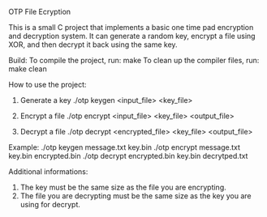 OTP File Ecryption

This is a small C project that implements a basic one time pad encryption and decryption system. It can generate a random key, encrypt a file using XOR, and then decrypt it back using the same key.

Build:
To compile the project, run: make
To clean up the compiler files, run: make clean

How to use the project:
1. Generate a key
./otp keygen <input_file> <key_file>

2. Encrypt a file
./otp encrypt <input_file> <key_file> <output_file>

3. Decrypt a file
./otp decrypt <encrypted_file> <key_file> <output_file>

Example:
./otp keygen message.txt key.bin
./otp encrypt message.txt key.bin encrypted.bin
./otp decrypt encrypted.bin key.bin decrytped.txt

Additional informations:
1. The key must be the same size as the file you are encrypting.
2. The file you are decrypting must be the same size as the key you are using for decrypt.



